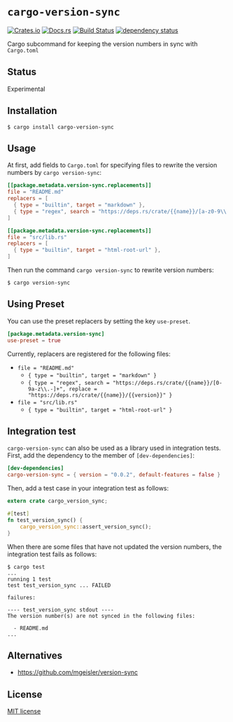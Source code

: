 # `cargo-version-sync`

[![Crates.io](https://img.shields.io/crates/v/cargo-version-sync.svg)](https://crates.io/crates/cargo-version-sync)
[![Docs.rs](https://docs.rs/cargo-version-sync/badge.svg)](https://docs.rs/cargo-version-sync)
[![Build Status](https://travis-ci.org/ubnt-intrepid/cargo-version-sync.svg?branch=master)](https://travis-ci.org/ubnt-intrepid/cargo-version-sync)
[![dependency status](https://deps.rs/crate/cargo-version-sync/0.0.2/status.svg)](https://deps.rs/crate/cargo-version-sync/0.0.2)

Cargo subcommand for keeping the version numbers in sync with `Cargo.toml`

## Status

Experimental

## Installation

```shell-session
$ cargo install cargo-version-sync
```

## Usage

At first, add fields to `Cargo.toml` for specifying files to rewrite the version numbers by `cargo version-sync`:

```toml
[[package.metadata.version-sync.replacements]]
file = "README.md"
replacers = [
  { type = "builtin", target = "markdown" },
  { type = "regex", search = "https://deps.rs/crate/{{name}}/[a-z0-9\\.-]+", replace = "https://deps.rs/crate/{{name}}/{{version}}" },
]

[[package.metadata.version-sync.replacements]]
file = "src/lib.rs"
replacers = [
  { type = "builtin", target = "html-root-url" },
]
```

Then run the command `cargo version-sync` to rewrite version numbers:

```shell-session
$ cargo version-sync
```

## Using Preset

You can use the preset replacers by setting the key `use-preset`.

```toml
[package.metadata.version-sync]
use-preset = true
```

Currently, replacers are registered for the following files:

* `file = "README.md"`
  - `{ type = "builtin", target = "markdown" }`
  - `{ type = "regex", search = "https://deps.rs/crate/{{name}}/[0-9a-z\\.-]+", replace = "https://deps.rs/crate/{{name}}/{{version}}" }`
* `file = "src/lib.rs"`
  - `{ type = "builtin", target = "html-root-url" }`

## Integration test

`cargo-version-sync` can also be used as a library used in integration tests.
First, add the dependency to the member of `[dev-dependencies]`:

```toml
[dev-dependencies]
cargo-version-sync = { version = "0.0.2", default-features = false }
```

Then, add a test case in your integration test as follows:

```rust
extern crate cargo_version_sync;

#[test]
fn test_version_sync() {
    cargo_version_sync::assert_version_sync();
}
```

When there are some files that have not updated the version numbers,
the integration test fails as follows:

```command
$ cargo test
...
running 1 test
test test_version_sync ... FAILED

failures:

---- test_version_sync stdout ----
The version number(s) are not synced in the following files:

  - README.md
...
```

## Alternatives

* https://github.com/mgeisler/version-sync

## License

[MIT license](./LICENSE)

<!--
```toml
cargo-version-sync = "0.0.3"
```
-->
